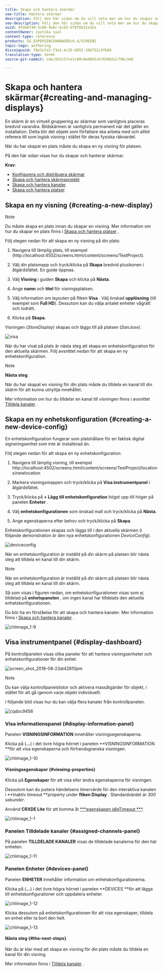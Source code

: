 ```yaml
---
title: Skapa och hantera skärmar
seo-title: Hantera skärmar
description: Följ den här sidan om du vill veta mer om hur du skapar en ny skärm- och enhetskonfiguration. Lär dig dessutom om kontrollpanelen för visning.
seo-description: Följ den här sidan om du vill veta mer om hur du skapar en ny skärm- och enhetskonfiguration. Lär dig dessutom om kontrollpanelen för visning.
uuid: dfde0740-5c8b-4e6c-bc83-bf8fbb31a16a
contentOwner: Jyotika syal
content-type: reference
products: SG_EXPERIENCEMANAGER/6.4/SCREENS
topic-tags: authoring
discoiquuid: f8e2e7a3-f3a1-4c35-b055-166752c3fb86
translation-type: tm+mt
source-git-commit: cdec5b3c57ce1c80c0ed6b5cb7650b52cf9bc340

---
```



# Skapa och hantera skärmar{#creating-and-managing-displays}

En skärm är en virtuell gruppering av skärmar som vanligtvis placeras bredvid varandra. Bildskärmen är vanligtvis permanent när det gäller en installation. Detta blir det objekt som författare ska arbeta med och alltid referera till som logisk visning i stället för deras fysiska räknardel.

När du har skapat en plats måste du skapa en ny visning för platsen.

På den här sidan visas hur du skapar och hanterar skärmar.

**Krav**:

* [Konfigurera och distribuera skärmar](configuring-screens-introduction.md)
* [Skapa och hantera skärmsprojekt](creating-a-screens-project.md)
* [Skapa och hantera kanaler](managing-channels.md)
* [Skapa och hantera platser](managing-locations.md)

## Skapa en ny visning {#creating-a-new-display}

>[!NOTE]
>
>Du måste skapa en plats innan du skapar en visning. Mer information om hur du skapar en plats finns i [Skapa och hantera platser](managing-locations.md) .

Följ stegen nedan för att skapa en ny visning på din plats:

1. Navigera till lämplig plats, till exempel (http://localhost:4502/screens.html/content/screens/TestProject).
1. Välj din platsmapp och tryck/klicka på **Skapa** bredvid plusikonen i åtgärdsfältet. En guide öppnas.
1. Välj **Visning** i guiden **Skapa** och klicka på **Nästa**.

1. Ange **namn** och **titel** för visningsplatsen.

1. Välj information om layouten på fliken **Visa** . Välj önskad **upplösning** (till exempel som **Full HD**). Dessutom kan du välja antalet enheter vågrätt och lodrätt.

1. Klicka på **Skapa**.

Visningen (*StoreDisplay*) skapas och läggs till på platsen (*SanJose*).

![visa](assets/display.gif)

När du har visat på plats är nästa steg att skapa en enhetskonfiguration för den aktuella skärmen. Följ avsnittet nedan för att skapa en ny enhetskonfiguration.

>[!NOTE]
>
>**Nästa steg**:
>
>När du har skapat en visning för din plats måste du tilldela en kanal till din skärm för att kunna utnyttja innehållet.
>
>Mer information om hur du tilldelar en kanal till visningen finns i avsnittet [Tilldela kanaler](channel-assignment.md) .

## Skapa en ny enhetskonfiguration {#creating-a-new-device-config}

En enhetskonfiguration fungerar som platshållare för en faktisk digital signeringsenhet som inte är installerad än.

Följ stegen nedan för att skapa en ny enhetskonfiguration:

1. Navigera till lämplig visning, till exempel http://localhost:4502/screens.html/content/screens/TestProject/locations/newlocation
1. Markera visningsmappen och tryck/klicka på **Visa instrumentpanel** i åtgärdsfältet.
1. Tryck/klicka på **+ Lägg till enhetskonfiguration** högst upp till höger på panelen **Enheter** .

1. Välj **enhetskonfigurationen** som önskad mall och tryck/klicka på **Nästa**.

1. Ange egenskaperna efter behov och tryck/klicka på **Skapa**.

Enhetskonfigurationen skapas och läggs till i den aktuella skärmen (i följande demonstration är den nya enhetskonfigurationen *DeviceConfig*).

![deviceconfig](assets/deviceconfig.gif)

När en enhetskonfiguration är inställd på din skärm på platsen blir nästa steg att tilldela en kanal till din skärm.

>[!NOTE]
>
>När en enhetskonfiguration är inställd på din skärm på platsen blir nästa steg att tilldela en kanal till din skärm.
>
>Så som visas i figuren nedan, om enhetskonfigurationen visas som ej tilldelad på **enhetspanelen** , om ingen kanal har tilldelats den aktuella enhetskonfigurationen.
>
>Du bör ha en förståelse för att skapa och hantera kanaler. Mer information finns i [Skapa och hantera kanaler](managing-channels.md) .

![chlimage_1-9](assets/chlimage_1-9.png)

## Visa instrumentpanel {#display-dashboard}

På kontrollpanelen visas olika paneler för att hantera visningsenheter och enhetskonfigurationer för din enhet.

![screen_shot_2018-08-23at42810pm](assets/screen_shot_2018-08-23at42810pm.png)

>[!NOTE]
>
>Du kan välja kontrollpanelslistor och aktivera massåtgärder för objekt, i stället för att gå igenom varje objekt individuellt.
>
>I följande bild visas hur du kan välja flera kanaler från kontrollpanelen.

![cqdoc9456](assets/cqdoc9456.gif)

### Visa informationspanel {#display-information-panel}

Panelen **VISNINGSINFORMATION** innehåller visningsegenskaperna.

Klicka på (**...**) i det övre högra hörnet i panelen **VISNINGSINFORMATION **för att visa egenskaperna och förhandsgranska visningen.

![chlimage_1-10](assets/chlimage_1-10.png)

#### Visningsegenskaper {#viewing-properties}

Klicka på **Egenskaper** för att visa eller ändra egenskaperna för visningen.

Dessutom kan du justera händelsens timervärde för den interaktiva kanalen i **Inaktiv timeout **property under **fliken Display** . Standardvärdet är *300 sekunder*.

Använd **CRXDE Lite** för att komma åt [***egenskapen idleTimeout ***](http://localhost:4502/crx/de/index.jsp#/content/screens/we-retail/locations/demo/flagship/single/jcr%3Acontent/channels).

![chlimage_1-1](assets/chlimage_1-1.gif)

### Panelen Tilldelade kanaler {#assigned-channels-panel}

På panelen **TILLDELADE KANALER** visas de tilldelade kanalerna för den här enheten.

![chlimage_1-11](assets/chlimage_1-11.png)

### Panelen Enheter {#devices-panel}

Panelen **ENHETER** innehåller information om enhetskonfigurationerna.

Klicka på (**...**) i det övre högra hörnet i panelen **DEVICES **för att lägga till enhetskonfigurationer och uppdatera enheter.

![chlimage_1-12](assets/chlimage_1-12.png)

Klicka dessutom på enhetskonfigurationen för att visa egenskaper, tilldela en enhet eller ta bort den helt.

![chlimage_1-13](assets/chlimage_1-13.png)

#### Nästa steg {#the-next-steps}

När du är klar med att skapa en visning för din plats måste du tilldela en kanal för din visning.

Mer information finns i [Tilldela kanaler](channel-assignment.md) .
